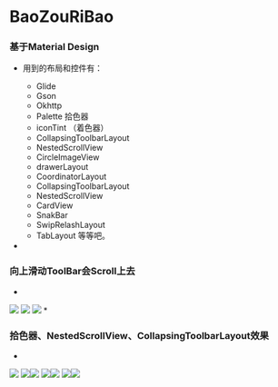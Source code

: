 # BaoZouRiBao

### 基于Material Design 

* 用到的布局和控件有：
	* Glide
	* Gson
	* Okhttp
	* Palette  拾色器
	* iconTint （着色器）
	* CollapsingToolbarLayout
	* NestedScrollView
	* CircleImageView
	* drawerLayout
	* CoordinatorLayout 
	* CollapsingToolbarLayout
	* NestedScrollView
	* CardView
	* SnakBar
	* SwipRelashLayout
	* TabLayout    等等吧。

* 
### 向上滑动ToolBar会Scroll上去 ###
* 
![](http://i.imgur.com/emawTmc.gif)
![](http://i.imgur.com/ZPxrixM.png)
![](http://i.imgur.com/BdoW7Zw.png)
* 
### 拾色器、NestedScrollView、CollapsingToolbarLayout效果 ###
* 
![](http://i.imgur.com/T2D4xRT.gif)
![](http://i.imgur.com/8FYVyTk.png)![](http://i.imgur.com/GRqvWyY.png)
![](http://i.imgur.com/YmHwjDY.png)![](http://i.imgur.com/XyQIMAO.png)
![](http://i.imgur.com/d7AvFr2.png)![](http://i.imgur.com/qenICaP.png)

	




